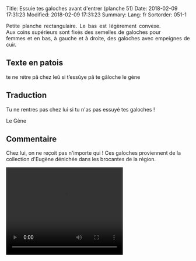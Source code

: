 Title: Essuie tes galoches avant d'entrer (planche 51)
Date: 2018-02-09 17:31:23
Modified: 2018-02-09 17:31:23
Summary: 
Lang: fr
Sortorder: 051-1


<figure class="image-block" style="float: right;">
  <img alt="" src="{static}/images/planche_51-2.png">
  <figcaption style="max-width: 333px"></figcaption>
</figure>
<p style="text-align:justify;">Petite planche rectangulaire. Le bas est légèrement convexe. Aux coins supérieurs sont fixés des semelles de galoches pour femmes et en bas, à gauche et à droite, des  galoches avec empeignes de cuir.</p>

## Texte en patois
te ne rétre pâ chez leû si t’essûye pâ te gâloche  			 le gène

## Traduction
Tu ne rentres pas chez lui si tu n'as pas essuyé tes galoches !

Le Gène

## Commentaire
Chez lui, on ne reçoit pas n'importe qui !
Ces galoches proviennent de la collection d'Eugène dénichée dans les brocantes de la région.

<video width="320" height="240" controls>
  <source src="https://d1njpgd0ygatdn.cloudfront.net/video_51.mp4" type="video/mp4">
</video>
